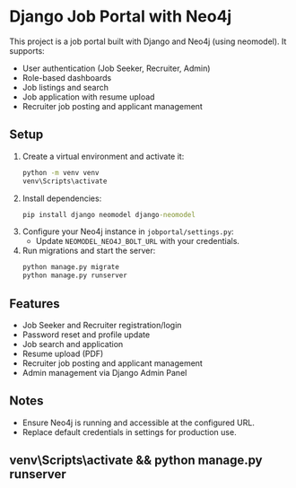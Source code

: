 # Django Job Portal with Neo4j

This project is a job portal built with Django and Neo4j (using neomodel). It supports:
- User authentication (Job Seeker, Recruiter, Admin)
- Role-based dashboards
- Job listings and search
- Job application with resume upload
- Recruiter job posting and applicant management

## Setup
1. Create a virtual environment and activate it:
   ```cmd
   python -m venv venv
   venv\Scripts\activate
   ```
2. Install dependencies:
   ```cmd
   pip install django neomodel django-neomodel
   ```
3. Configure your Neo4j instance in `jobportal/settings.py`:
   - Update `NEOMODEL_NEO4J_BOLT_URL` with your credentials.
4. Run migrations and start the server:
   ```cmd
   python manage.py migrate
   python manage.py runserver
   ```

## Features
- Job Seeker and Recruiter registration/login
- Password reset and profile update
- Job search and application
- Resume upload (PDF)
- Recruiter job posting and applicant management
- Admin management via Django Admin Panel

## Notes
- Ensure Neo4j is running and accessible at the configured URL.
- Replace default credentials in settings for production use.



## venv\Scripts\activate && python manage.py runserver